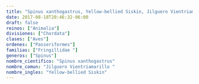 ```yaml
---
title: "Spinus xanthogastrus, Yellow-bellied Siskin, Jilguero Vientriamarillo "
date: 2017-08-18T20:46:32-06:00
draft: false
reinos: ["Animalia"]
divisiones: ["Chordata"]
clases: ["Aves"]
ordenes: ["Passeriformes"]
familias: ["Fringillidae "]
generos: ["Spinus"]
nombre_cientifico: "Spinus xanthogastrus"
nombre_comun: "Jilguero Vientriamarillo "
nombre_ingles: "Yellow-bellied Siskin"
---
```

